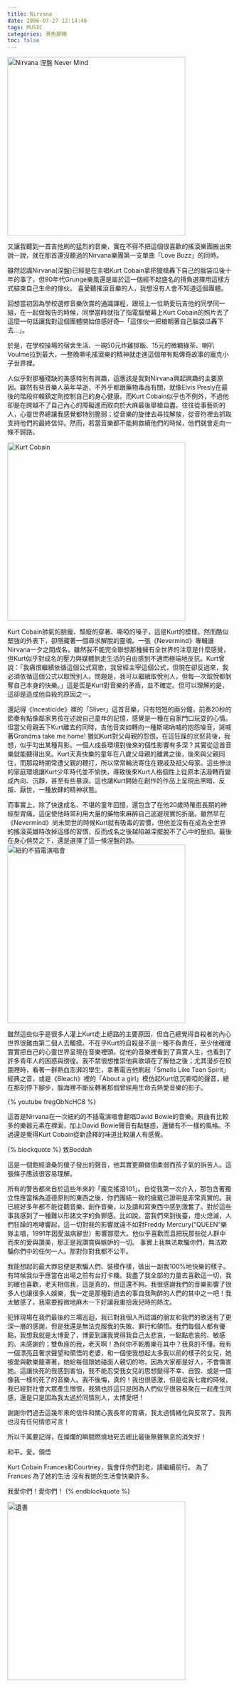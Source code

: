 ```yaml
---
title: Nirvana
date: 2006-07-27 12:14:46
tags: MUSIC
categories: 黑色膠捲
toc: false
---
```

<img src="https://i.imgur.com/etwUshw.jpg" width="400px" alt="Nirvana 涅盤 Never Mind">

又讓我聽到一首吉他刷的猛烈的音樂，實在不得不把這個很喜歡的搖滾樂團搬出來說一說，就在那首還沒聽過的Nirvana樂團第一支單曲「Love Buzz」的同時。

雖然認識Nirvana(涅盤)已經是在主唱Kurt Cobain拿把獵槍轟下自己的腦袋瓜後十年的事了，但90年代Grunge樂風還是屬於這一個經不起盛名的揹負選擇用這樣方式結束自己生命的傢伙。 喜愛聽搖滾音樂的人，我想沒有人會不知道這個團體。
<!-- more -->
回想當初因為學校選修音樂欣賞的通識課程，跟班上一位熱愛玩吉他的同學同一組，在一起做報告的時候，同學當時就指了指電腦螢幕上Kurt Cobain的照片丟了這麼一句話讓我對這個團體開始倍感好奇─「這傢伙一把槍朝著自己腦袋瓜轟下去...」。

於是，在學校操場的宿舍生活、一碗50元炸雞排飯、15元的微糖綠茶、喇叭Voulme拉到最大，一整晚嘶吼搖滾樂的精神就走進這個帶有點傳奇故事的龐克小子世界裡。

人似乎對那種殘缺的美感特別有興趣，這應該是我對Nirvana興起興趣的主要原因。雖然有些音樂人英年早逝，不外乎都跟藥物毒品有關，就像Elvis Presly在最後的階段仰賴鎮定劑控制自己的身心健康。而Kurt Cobain似乎也不例外，不過他卻是在跨越不了自己內心的障礙進而取向於大麻最後舉槍自盡。往往從事藝術的人，心靈世界總讓我感覺都特別脆弱；從音樂的旋律去尋找解放，從音符裡去抓取支持他們的最終信仰。然而，若當音樂都不能夠救續他們的時候，他們就會走向一條不歸路。

<img src="https://i.imgur.com/8NaTumZ.png" width="400px" alt="Kurt Cobain">

Kurt Cobain帥氣的臉龐、頹廢的穿著、嘶啞的嗓子，這是Kurt的模樣。然而酷似堅強的外表下，卻隱藏著一個尋求解脫的靈魂。一張《Nevermind》專輯讓Nirvana一夕之間成名。雖然我不能完全聯想那種擁有全世界的注意是什麼感覺，但Kurt似乎對成名的壓力與媒體剝走生活的自由感到不適而極端地反抗。Kurt曾說：「我痛恨繼續依循這個公式寫歌，我曾經主宰這個公式，但現在卻反過來，我必須依循這個公式以取悅別人。問題是，我可以繼續取悅別人，但每一次取悅都剝奪自己本身的快樂。」這是否是Kurt對音樂的矛盾，並不確定。但可以理解的是，這卻是造成他自殺的原因之一。

還記得《Incesticide》裡的「Sliver」這首音樂，只有短短的兩分鐘，前奏20秒的節奏有點像鄰家男孩在述說自己童年的記憶，感覺是一種在自家門口玩耍的心情。但當父母親丟下Kurt離去的同時，吉他音突如轉向一種斯竭吶喊的抱怨噪音，哭喊著Grandma take me home! 猶如Kurt對父母親的怨恨。在這狂躁的忿怒背後，我想，似乎勾出某種背影。一個人成長環境對後來的個性影響有多深？其實從這首音樂就能聽得出來。Kurt天真快樂的童年在八歲父母親的離異之後，後來與父親同住，而那段時期常遭父親的鞭打，所以常常輪流寄住在親戚及祖父母家。這些慘淡的家庭環境讓Kurt少年時代並不愉快，導致後來Kurt人格個性上從原本活潑轉而變成內向、沉靜，甚至有些暴淚。這也讓Kurt開始在創作的作品上呈現出黑暗、反叛、厭世，一種放肆的精神狀態。

而事實上，除了快速成名、不堪的童年回憶，還包含了在他20歲時罹患長期的神經型胃痛。這促使他時常利用大量的藥物來麻醉自己逃避現實的折磨。雖然早在《Nevermind》尚未問世的時候Kurt就有吸毒的習慣，但他並沒有在成為全世界的搖滾英雄時改掉這樣的習慣，反而成名之後越陷越深擺脫不了心中的壓抑。最後在身心俱焚之下，還是選擇了這一條涅盤的路。
<img src="https://i.imgur.com/ctNsKC9.jpg" width="400px" alt="紐約不插電演唱會">

雖然這些似乎是很多人灌上Kurt走上絕路的主要原因，但自己總覺得自殺者的內心世界很難由第二個人去觸摸。不在乎Kurt的自殺是不是一種不負責任，至少他確確實實把自己的心靈世界呈現在音樂裡頭。從他的音樂裡看到了真實人生，也看到了許多青年人的困惑與徬徨。我不禁很想推崇他與歌頌在了解他之後；尤其漫步在校園裡時，看著一群熱血澎湃的學生，拿著電吉他刷起「Smells Like Teen Spirit」經典之音，或是《Bleach》裡的「About a girl」模仿起Kurt低沉嘶啞的聲音，總在那刻停下腳步，腦海裡不斷反轉著那個曾經用生命去熱愛音樂的影子。

{% youtube fregObNcHC8 %}

這首是Nirvana在一次紐約的不插電演唱會翻唱David Bowie的音樂。原曲有比較多的樂器元素在裡面，加上David Bowie聲音有點魅惑，還蠻有不一樣的風格。不過還是覺得Kurt Cobain從新詮釋的味道比較讓人有感覺。

{% blockquote %}
致Boddah

這是一個飽經滄桑的傻子發出的聲音，他其實更願做個柔弱而孩子氣的訴苦人。這張條子應該很容易理解。

所有的警告都來自於這些年來的「龐克搖滾101」。自從我第一次介入，那包含著獨立性應當稱為道德原則的東西之後，你們團結一致的擁戴已證明是非常真實的。我已經好多年都不能從聽音樂、創作音樂，以及讀和寫東西中感到激奮了。對於這些事我感到了一種難以形諸文字的負罪感。比如說，當我們來到後臺，燈火熄滅，人們狂躁的咆哮響起，這一切對我的影響就遠不如對Freddy Mercury(“QUEEN”樂隊主唱，1991年因愛滋病辭世）影響那麼大。他似乎喜歡而且把玩那些從人群中而來的愛與讚美，那正是我讚賞與嫉妒的一切。 事實上我無法欺騙你們，無法欺騙你們中的任何一人。那對你對我都不公平。

我能想起的最大罪惡便是欺騙人們、裝模作樣，做出一副我100%地快樂的樣子。有時候我似乎應當在出場之前有台打卡機。我盡了我全部的力量去喜歡這一切，我的確也喜歡，老天相信我，這是真的，但這還不夠。我很感謝我們的音樂影響了很多人也讓很多人娛樂，我一定是那種對過去的事自我陶醉的人們的其中之一吧！我太敏感了，我需要輕微地麻木一下好讓我重拾我兒時的熱沈。

犯罪現場在我們最後的三場巡迴，我已對我個人所認識的朋友和我們的歌迷有了更深一層的感謝，但是我還是無法克服我的失敗、罪行和領悟。我們每個人都有優點，我想我就是太博愛了，博愛到讓我覺得我自己太悲哀，一點點悲哀的、敏感的、未感謝的；雙魚座的我，老天啊！為何你不乾脆樂在其中？我真的不懂。我有一個漂亮且奢求聲望和領悟的老婆，和一個使我想起太多我以前的樣子的女兒，她被愛與歡樂籠罩著，她給每個跟她碰面人親切的吻，因為大家都是好人，不會傷害她。這讓快死的我感到害怕，我不能忍受我女兒的思想變得不幸、自毀、或是一個像我一樣的死了的音樂人。我不後悔，真的！我也很感激，但是從我七歲的時候，我已經對社會大眾產生憎恨，我猜也許這只是因為人們似乎很容易聚在一起產生同感，還是只是因為我太過於同情別人，太博愛吧！

謝謝你們過去這幾年來的信件和關心我長年的胃痛，我太過情緒化與反常了。我再也沒有任何情慾可言！

所以千萬要記得，在燦爛的瞬間燃燒地死去總比最後無聲無息的消失好！

和平。愛。領悟

Kurt Cobain Frances和Courtney，我會伴你們到老，請繼續前行。 為了Frances 為了她的生活 沒有我她的生活會快樂許多。

我愛你們！愛你們！
{% endblockquote %}

<img src="https://i.imgur.com/jtubtWW.jpg" width="400px" alt="遺書">

